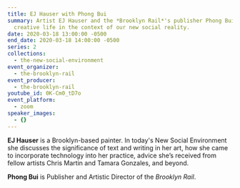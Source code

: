 ```yaml
---
title: EJ Hauser with Phong Bui
summary: Artist EJ Hauser and the *Brooklyn Rail*'s publisher Phong Bui discuss
  creative life in the context of our new social reality.
date: 2020-03-18 13:00:00 -0500
end_date: 2020-03-18 14:00:00 -0500
series: 2
collections:
  - the-new-social-environment
event_organizer:
  - the-brooklyn-rail
event_producer:
  - the-brooklyn-rail
youtube_id: 0K-Cm0_tD7o
event_platform:
  - zoom
speaker_images:
  - {}
---
```



**EJ Hauser** is a Brooklyn-based painter. In today's New Social Environment she discusses the significance of text and writing in her art, how she came to incorporate technology into her practice, advice she’s received from fellow artists Chris Martin and Tamara Gonzales, and beyond.

**Phong Bui** is Publisher and Artistic Director of the *Brooklyn Rail*.